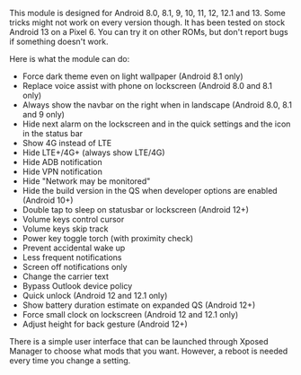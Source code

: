 This module is designed for Android 8.0, 8.1, 9, 10, 11, 12, 12.1 and 13. Some tricks might not work on every version though. It has been tested on stock Android 13 on a Pixel 6. You can try it on other ROMs, but don't report bugs if something doesn't work.

Here is what the module can do:

- Force dark theme even on light wallpaper (Android 8.1 only)
- Replace voice assist with phone on lockscreen (Android 8.0 and 8.1 only)
- Always show the navbar on the right when in landscape (Android 8.0, 8.1 and 9 only)
- Hide next alarm on the lockscreen and in the quick settings and the icon in the status bar
- Show 4G instead of LTE
- Hide LTE+/4G+ (always show LTE/4G)
- Hide ADB notification
- Hide VPN notification
- Hide "Network may be monitored"
- Hide the build version in the QS when developer options are enabled (Android 10+)
- Double tap to sleep on statusbar or lockscreen (Android 12+)
- Volume keys control cursor
- Volume keys skip track
- Power key toggle torch (with proximity check)
- Prevent accidental wake up
- Less frequent notifications
- Screen off notifications only
- Change the carrier text
- Bypass Outlook device policy
- Quick unlock (Android 12 and 12.1 only)
- Show battery duration estimate on expanded QS (Android 12+)
- Force small clock on lockscreen (Android 12 and 12.1 only)
- Adjust height for back gesture (Android 12+)

There is a simple user interface that can be launched through Xposed Manager to choose what mods that you want. However, a reboot is needed every time you change a setting.
